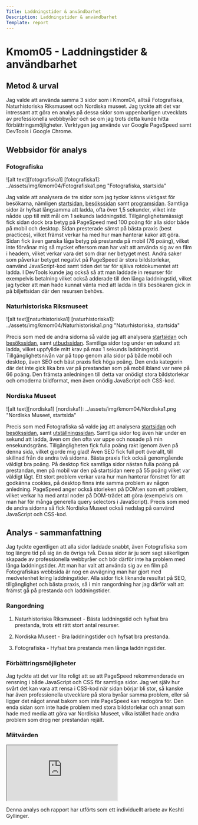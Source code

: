 ```yaml
---
Title: Laddningstider & användbarhet
Description: Laddningstider & användbarhet
Template: report
---
```


Kmom05 - Laddningstider & användbarhet
==========================

Metod & urval
----------

Jag valde att använda samma 3 sidor som i Kmom04, alltså Fotografiska, Naturhistoriska Riksmuseet och Nordiska museet. Jag tyckte att det var intressant att göra en analys på dessa sidor som uppenbarligen utvecklats av professionella webbbyråer och se om jag trots detta kunde hitta förbättringsmöjligheter. Verktygen jag använde var Google PageSpeed samt DevTools i Google Chrome.

Webbsidor för analys
-----------

### Fotografiska
![alt text][fotografiska1]
[fotografiska1]: ../assets/img/kmom04/Fotografiska1.png "Fotografiska, startsida"

Jag valde att analysera de tre sidor som jag tycker känns viktigast för besökarna, nämligen [startsidan](https://stockholm.fotografiska.com/sv/), [besökssidan](https://stockholm.fotografiska.com/sv/besok) samt [programsidan](https://stockholm.fotografiska.com/sv/pa-gang). Samtliga sidor är hyfsat långsamma att ladda, ofta över 1,5 sekunder, vilket inte nådde upp till mitt mål om 1 sekunds laddningstid. Tillgänglighetsmässigt fick sidan dock bra betyg på PageSpeed med 100 poäng för alla sidor både på mobil och desktop. Sidan presterade sämst på bästa praxis (best practices), vilket främst verkar ha med hur man hanterar kakor att göra. Sidan fick även ganska låga betyg på prestanda på mobil (76 poäng), vilket inte förvånar mig så mycket eftersom man har valt att använda sig av en film i headern, vilket verkar vara det som drar ner betyget mest. Andra saker som påverkar betyget negativt på PageSpeed är stora bildstorlekar, oanvänd JavaScript-kod samt tiden det tar för själva rotdokumentet att ladda. I DevTools kunde jag också så att man laddade in resurser för exempelvis betalning vilket också adderade till den långa laddningstid, vilket jag tycker att man hade kunnat vänta med att ladda in tills besökaren gick in på biljettsidan där den resursen behövs.


### Naturhistoriska Riksmuseet
![alt text][naturhistoriska1]
[naturhistoriska1]: ../assets/img/kmom04/Naturhistoriska1.png "Naturhistoriska, startsida"

Precis som med de andra sidorna så valde jag att analysera [startsidan](https://www.nrm.se/) och [besökssidan](https://www.nrm.se/besok-museet), samt [utbudssidan](https://www.nrm.se/vart-utbud). Samtliga sidor tog under en sekund att ladda, vilket uppfyllde mitt krav på max 1 sekunds laddningstid. Tillgänglighetsnivån var på topp genom alla sidor på både mobil och desktop, även SEO och bäst praxis fick höga poäng. Den enda kategorin där det inte gick lika bra var på prestandan som på mobil ibland var nere på 66 poäng. Den främsta anledningen till detta var onödigt stora bildstorlekar och omoderna bildformat, men även onödig JavaScript och CSS-kod.


### Nordiska Museet
![alt text][nordiska1]
[nordiska1]: ../assets/img/kmom04/Nordiska1.png "Nordiska Museet, startsida"

Precis som med Fotografiska så valde jag att analysera [startsidan](https://www.nordiskamuseet.se/) och [besökssidan](https://www.nordiskamuseet.se/besok-oss/), samt [utställningssidan](https://www.nordiskamuseet.se/utstallningar/). Samtliga sidor tog även här under en sekund att ladda, även om den ofta var uppe och nosade på min ensekundsgräns. Tillgängligheten fick fulla poäng rakt igenom även på denna sida, vilket gjorde mig glad! Även SEO fick full pott överallt, till skillnad från de andra två sidorna. Bästa praxis fick också genomgående väldigt bra poäng. På desktop fick samtliga sidor nästan fulla poäng på prestandan, men på mobil var den på startsidan nere på 55 poäng vilket var väldigt lågt. Ett stort problem verkar vara hur man hanterar fönstret för att godkänna cookies, på desktop finns inte samma problem av någon anledning. PageSpeed anger också storleken på DOM:en som ett problem, vilket verkar ha med antal noder på DOM-trädet att göra (exempelvis om man har för många generella query selectors i JavaScript). Precis som med de andra sidorna så fick Nordiska Museet också nedslag på oanvänd JavaScript och CSS-kod.

Analys - sammanfattning
---------
Jag tyckte egentligen att alla sidor laddade snabbt, även Fotografiska som tog längre tid på sig än de övriga två. Dessa sidor är ju som sagt säkerligen skapade av professionella webbyråer och bör därför inte ha problem med långa laddningstider. Att man har valt att använda sig av en film på Fotografiskas webbsida är nog en avvägning man har gjort med medvetenhet kring laddningstider. Alla sidor fick liknande resultat på SEO, tillgänglighet och bästa praxis, så i min rangordning har jag därför valt att främst gå på prestanda och laddningstider.

### Rangordning
1. Naturhistoriska Riksmuseet - Bästa laddningstid och hyfsat bra prestanda, trots ett rätt stort antal resurser. 

2. Nordiska Museet - Bra laddningstider och hyfsat bra prestanda.

3. Fotografiska - Hyfsat bra prestanda men långa laddningstider.


### Förbättringsmöjligheter
Jag tyckte att det var lite roligt att se att PageSpeed rekommenderade en rensning i både JavaScript och CSS för samtliga sidor. Jag vet själv hur svårt det kan vara att rensa i CSS-kod när sidan börjar bli stor, så kanske har även professionella utvecklare på stora byråar samma problem, eller så ligger det något annat bakom som inte PageSpeed kan redogöra för. Den enda sidan som inte hade problem med stora bildstorlekar och annat som hade med media att göra var Nordiska Museet, vilka istället hade andra problem som drog ner prestandan rejält.


### Mätvärden
<iframe src="https://docs.google.com/spreadsheets/d/e/2PACX-1vTGVXjX7_6gcMt5g6aPvRc3MRjTyhCwPBx50zvLmrLXnjlp7Hy__C7cxdMHK7qs1NvW1l89Dub4UHZF/pubhtml?gid=0&amp;single=true&amp;widget=true&amp;headers=false" class="spreadsheet"></iframe>

Denna analys och rapport har utförts som ett individuellt arbete av Keshti Gyllinger.
